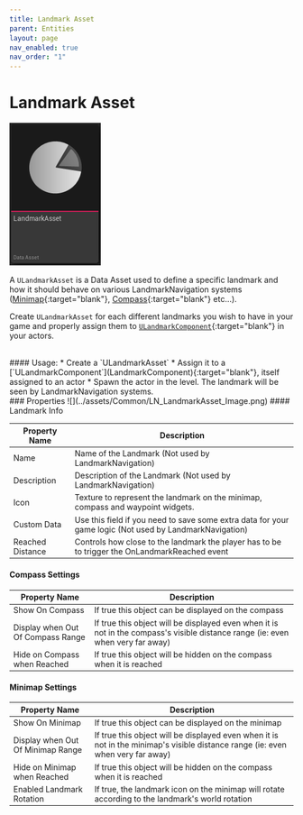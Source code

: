 ```yaml
---
title: Landmark Asset
parent: Entities
layout: page
nav_enabled: true
nav_order: "1"
---
```


# Landmark Asset

![](../assets/Common/LN_LandmarkAsset_Icon.png)

A `ULandmarkAsset` is a Data Asset used to define a specific landmark and how it should behave on various LandmarkNavigation systems ([Minimap](../Entities/Minimap){:target="blank"}, [Compass](../Entities/Compass){:target="blank"} etc...).

Create `ULandmarkAsset` for each different landmarks you wish to have in your game and properly assign them to [`ULandmarkComponent`](LandmarkComponent){:target="blank"} in your actors.

<br>
#### Usage:  
* Create a `ULandmarkAsset`
* Assign it to a [`ULandmarkComponent`](LandmarkComponent){:target="blank"}, itself assigned to an actor
* Spawn the actor in the level. The landmark will be seen by LandmarkNavigation systems.

<br>
### Properties
![](../assets/Common/LN_LandmarkAsset_Image.png)
#### Landmark Info

| Property Name    | Description                                                                                             |
| ---------------- | ------------------------------------------------------------------------------------------------------- |
| Name             | Name of the Landmark (Not used by LandmarkNavigation)                                                   |
| Description      | Description of the Landmark (Not used by LandmarkNavigation)                                            |
| Icon             | Texture to represent the landmark on the minimap, compass and waypoint widgets.                         |
| Custom Data      | Use this field if you need to save some extra data for your game logic (Not used by LandmarkNavigation) |
| Reached Distance | Controls how close to the landmark the player has to be to trigger the OnLandmarkReached event          |

#### Compass Settings

| Property Name                     | Description                                                                                                                     |
| --------------------------------- | ------------------------------------------------------------------------------------------------------------------------------- |
| Show On Compass                   | If true this object can be displayed on the compass                                                                             |
| Display when Out Of Compass Range | If true this object will be displayed even when it is not in the compass's visible distance range (ie: even when very far away) |
| Hide on Compass when Reached      | If true this object will be hidden on the compass when it is reached                                                            |

#### Minimap Settings

| Property Name                     | Description                                                                                                                     |
| --------------------------------- | ------------------------------------------------------------------------------------------------------------------------------- |
| Show On Minimap                   | If true this object can be displayed on the minimap                                                                             |
| Display when Out Of Minimap Range | If true this object will be displayed even when it is not in the minimap's visible distance range (ie: even when very far away) |
| Hide on Minimap when Reached      | If true this object will be hidden on the compass when it is reached                                                            |
| Enabled Landmark Rotation         | If true, the landmark icon on the minimap will rotate according to the landmark's world rotation                                |




